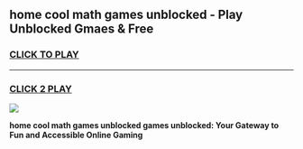 
## home cool math games unblocked - Play Unblocked Gmaes & Free
<h3>
<a href="https://news.freeplayer.one?title=home_cool_math_games_unblocked&ref=23F">CLICK TO PLAY</a></h3>
<hr>

<h3>
<a href="https://news.freeplayer.one?title=home_cool_math_games_unblocked&ref=23F">CLICK 2 PLAY</a>
  
</h3>

<a href="https://news.freeplayer.one?title=home_cool_math_games_unblocked&ref=23F/"><img src="https://clearcache.store/games.png"></a>


**home cool math games unblocked games unblocked: Your Gateway to Fun and Accessible Online Gaming**
